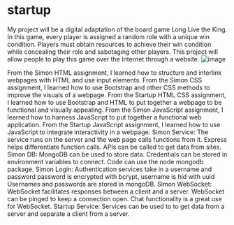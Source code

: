 # startup
My project will be a digital adaptation of the board game Long Live the King. In this game, every player is assigned a random role with a unique win condition. Players must obtain resources to achieve their win condition while concealing their role and sabotaging other players. This project will allow people to play this game over the Internet through a website.
![image](https://user-images.githubusercontent.com/123494773/215232400-bab1778a-ca8d-4f89-9f4f-7ccfd98f8199.png)

From the Simon HTML assignment, I learned how to structure and interlink webpages with HTML and use input elements.
From the Simon CSS assignment, I learned how to use Bootstrap and other CSS methods to improve the visuals of a webpage.
From the Startup HTML CSS assignment, I learned how to use Bootstrap and HTML to put together a webpage to be functional and visually appealing.
From the Simon JavaScript assignment, I learned how to harness JavaScript to put together a functional web application.
From the Startup JavaScript assignment, I learned how to use JavaScript to integrate interactivity in a webpage.
Simon Service:
    The service runs on the server and the web page calls functions from it.
    Express helps differentiate function calls.
    APIs can be called to get data from sites.
Simon DB:
    MongoDB can be used to store data.
    Credentials can be stored in environment variables to connect.
    Code can use the node mongodb package.
Simon Login:
    Authentication services take in a username and password
    password is encrypted with bcrypt, username is hid with uuid
    Usernames and passwords are stored in mongoDB.
Simon WebSocket:
    WebSocket facilitates responses between a client and a server.
    WebSocket can be pinged to keep a connection open.
    Chat functionality is a great use for WebSocket.
Startup Service:
    Services can be used to to get data from a server and separate a client from a server.